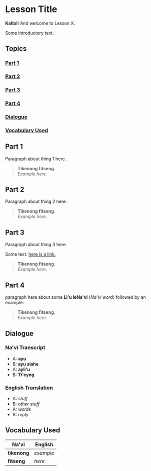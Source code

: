 # Lesson Title

**Kaltxì**! And welcome to Lesson X.

Some introductory text.

## Topics

### [Part 1](#a1)

### [Part 2](#a2)

### [Part 3](#a3)

### [Part 4](#a4)

### [Dialogue](#d)

### [Vocabulary Used](#v)

<div id="a1"></div>

## Part 1

Paragraph about thing 1 here.

> **Tìkenong fìtseng.**<br>
> _Example here._

<div id="a2"></div>

## Part 2

Paragraph about thing 2 here.

> **Tìkenong fìtseng.**<br>
> _Example here._<br>

<div id="a3"></div>

## Part 3

Paragraph about thing 3 here.

Some text. [here is a link.](https://github.com/adam-p/markdown-here/wiki/Markdown-Cheatsheet)

> **Tìkenong fìtseng.**<br>
> _Example here._<br>

<div id="a4"></div>

## Part 4

paragraph here about some **Lì'u leNa'vi** (_Na'vi word_) followed by an example:

> **Tìkenong fìtseng.**<br>
> _Example here._<br>

<div id="d"></div>

## Dialogue

### Na'vi Transcript

-   A: **ayu**
-   B: **ayu alahe**
-   A: **aylì'u**
-   B: **Tì'eyng**

### English Translation

-   A: _stuff_
-   B: _other stuff_
-   A: _words_
-   B: _reply_

<div id="v"></div>

## Vocabulary Used

| Na'vi        | English   |
| ------------ | --------- |
| **tìkenong** | _example_ |
| **fìtseng**  | _here_    |
